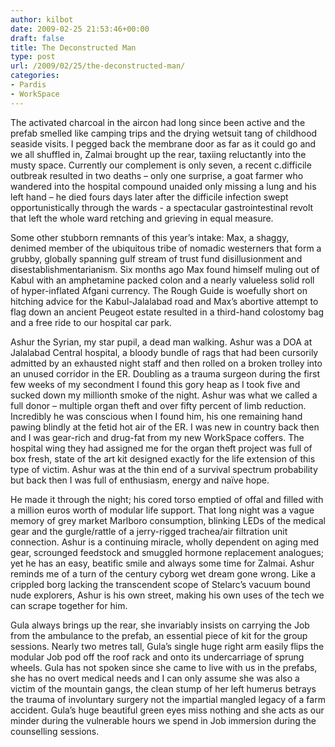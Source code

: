 ```yaml
---
author: kilbot
date: 2009-02-25 21:53:46+00:00
draft: false
title: The Deconstructed Man
type: post
url: /2009/02/25/the-deconstructed-man/
categories:
- Pardis
- WorkSpace
---
```

The activated charcoal in the aircon had long since been active and the prefab smelled like camping trips and the drying wetsuit tang of childhood seaside visits. I pegged back the membrane door as far as it could go and we all shuffled in, Zalmai brought up the rear, taxiing reluctantly into the musty space. Currently our complement is only seven, a recent c.difficile outbreak resulted in two deaths – only one surprise, a goat farmer who wandered into the hospital compound unaided only missing a lung and his left hand – he died fours days later after the difficile infection swept opportunistically through the wards - a spectacular gastrointestinal revolt that left the whole ward retching and grieving in equal measure. 

Some other stubborn remnants of this year’s intake: Max, a shaggy, denimed member of the ubiquitous tribe of nomadic westerners that form a grubby, globally spanning gulf stream of trust fund disillusionment and disestablishmentarianism. Six months ago Max found himself muling out of Kabul with an amphetamine packed colon and a nearly valueless solid roll of hyper-inflated Afgani currency. The Rough Guide is woefully short on hitching advice for the Kabul-Jalalabad road and Max’s abortive attempt to flag down an ancient Peugeot estate resulted in a third-hand colostomy bag and a free ride to our hospital car park. 

Ashur the Syrian, my star pupil, a dead man walking. Ashur was a DOA at Jalalabad Central hospital, a bloody bundle of rags that had been cursorily admitted by an exhausted night staff and then rolled on a broken trolley into an unused corridor in the ER. Doubling as a trauma surgeon during the first few weeks of my secondment I found this gory heap as I took five and sucked down my millionth smoke of the night. Ashur was what we called a full donor – multiple organ theft and over fifty percent of limb reduction. Incredibly he was conscious when I found him, his one remaining hand pawing blindly at the fetid hot air of the ER. I was new in country back then and I was gear-rich and drug-fat from my new WorkSpace coffers. The hospital wing they had assigned me for the organ theft project was full of box fresh, state of the art kit designed exactly for the life extension of this type of victim. Ashur was at the thin end of a survival spectrum probability but back then I was full of enthusiasm, energy and naïve hope. 

He made it through the night; his cored torso emptied of offal and filled with a million euros worth of modular life support. That long night was a vague memory of grey market Marlboro consumption, blinking LEDs of the medical gear and the gurgle/rattle of a jerry-rigged trachea/air filtration unit connection. Ashur is a continuing miracle, wholly dependent on aging med gear, scrounged feedstock and smuggled hormone replacement analogues; yet he has an easy, beatific smile and always some time for Zalmai. Ashur reminds me of a turn of the century cyborg wet dream gone wrong. Like a crippled borg lacking the transcendent scope of Stelarc’s vacuum bound nude explorers, Ashur is his own street, making his own uses of the tech we can scrape together for him. 

Gula always brings up the rear, she invariably insists on carrying the Job from the ambulance to the prefab, an essential piece of kit for the group sessions. Nearly two metres tall, Gula’s single huge right arm easily flips the modular Job pod off the roof rack and onto its undercarriage of sprung wheels. Gula has not spoken since she came to live with us in the prefabs, she has no overt medical needs and I can only assume she was also a victim of the mountain gangs, the clean stump of her left humerus betrays the trauma of involuntary surgery not the impartial mangled legacy of a farm accident. Gula’s huge beautiful green eyes miss nothing and she acts as our minder during the vulnerable hours we spend in Job immersion during the counselling sessions.
